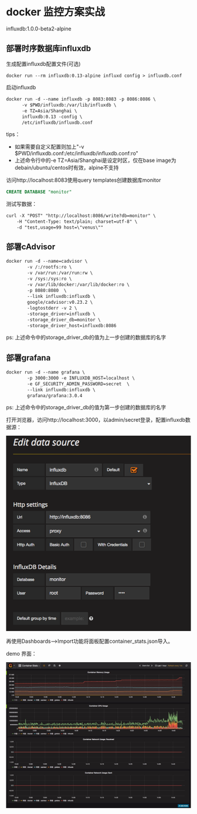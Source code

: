 # docker 监控方案实战

influxdb:1.0.0-beta2-alpine

## 部署时序数据库influxdb

生成配置influxdb配置文件(可选)

```shell
docker run --rm influxdb:0.13-alpine influxd config > influxdb.conf
```

启动influxdb

```shell
docker run -d --name influxdb -p 8083:8083 -p 8086:8086 \
      -v $PWD/influxdb:/var/lib/influxdb \
      -e TZ=Asia/Shanghai \
      influxdb:0.13 -config \
      /etc/influxdb/influxdb.conf
```

tips：

+ 如果需要自定义配置则加上"-v $PWD/influxdb.conf:/etc/influxdb/influxdb.conf:ro"
+ 上述命令行中的-e TZ=Asia/Shanghai是设定时区，仅在base image为debain/ubuntu/centos时有效，alpine不支持

访问http://localhost:8083使用query templates创建数据库monitor

```sql
CREATE DATABASE "monitor"
```

测试写数据：

```shell
curl -X "POST" "http://localhost:8086/write?db=monitor" \
	-H "Content-Type: text/plain; charset=utf-8" \
	-d "test,usage=99 host=\"venus\""
```

## 部署cAdvisor

```shell
docker run -d --name=cadvisor \
		-v /:/rootfs:ro \
        -v /var/run:/var/run:rw \
		-v /sys:/sys:ro \
		-v /var/lib/docker:/var/lib/docker:ro \
		-p 8080:8080  \
		--link influxdb:influxdb \
		google/cadvisor:v0.23.2 \
		-logtostderr -v 2 \
		-storage_driver=influxdb \
		-storage_driver_db=monitor \
		-storage_driver_host=influxdb:8086
```

ps: 上述命令中的storage_driver_db的值为上一步创建的数据库的名字

## 部署grafana

```shell
docker run -d --name grafana \
		-p 3000:3000 -e INFLUXDB_HOST=localhost \
		-e GF_SECURITY_ADMIN_PASSWORD=secret  \
		--link influxdb:influxdb \
		grafana/grafana:3.0.4
```

ps: 上述命令中的storage_driver_db的值为第一步创建的数据库的名字

打开浏览器，访问http://localhost:3000，以admin/secret登录，配置influxdb数据源：

 ![influxdb数据源配置](screenshots/grafana_influxdb_ds.png)	

再使用Dashboards—>Import功能将面板配置container_stats.json导入。

demo 界面： 

![Container Stats界面](screenshots/Container_Stats.png)